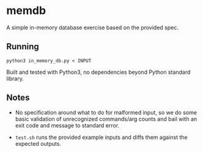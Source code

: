 # memdb
A simple in-memory database exercise based on the provided spec.

## Running

```
python3 in_memory_db.py < INPUT
```

Built and tested with Python3, no dependencies beyond Python standard library.

## Notes

* No specification around what to do for malformed input, so we do some
basic validation of unrecognized commands/arg counts and bail with an 
exit code and message to standard error.

* `test.sh` runs the provided example inputs and diffs them against the 
expected outputs.
